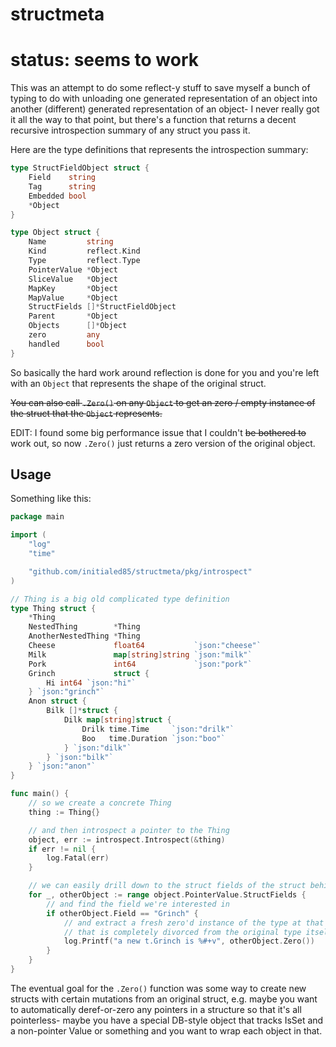 # structmeta

# status: seems to work

This was an attempt to do some reflect-y stuff to save myself a bunch of typing to do with unloading one generated representation of an object into another (different) generated
representation of an object- I never really got it all the way to that point, but there's a function that returns a decent recursive introspection summary of any struct you pass it.

Here are the type definitions that represents the introspection summary:

```go
type StructFieldObject struct {
	Field    string
	Tag      string
	Embedded bool
	*Object
}

type Object struct {
	Name         string
	Kind         reflect.Kind
	Type         reflect.Type
	PointerValue *Object
	SliceValue   *Object
	MapKey       *Object
	MapValue     *Object
	StructFields []*StructFieldObject
	Parent       *Object
	Objects      []*Object
	zero         any
	handled      bool
}
```

So basically the hard work around reflection is done for you and you're left with an `Object` that represents the shape of the original struct.

~~You can also call `.Zero()` on any `Object` to get an zero / empty instance of the struct that the `Object` represents.~~

EDIT: I found some big performance issue that I couldn't ~~be bothered to~~ work out, so now `.Zero()` just returns a zero version of the original object.

## Usage

Something like this:

```go
package main

import (
	"log"
	"time"

	"github.com/initialed85/structmeta/pkg/introspect"
)

// Thing is a big old complicated type definition
type Thing struct {
	*Thing
	NestedThing        *Thing
	AnotherNestedThing *Thing
	Cheese             float64           `json:"cheese"`
	Milk               map[string]string `json:"milk"`
	Pork               int64             `json:"pork"`
	Grinch             struct {
		Hi int64 `json:"hi"`
	} `json:"grinch"`
	Anon struct {
		Bilk []*struct {
			Dilk map[string]struct {
				Drilk time.Time     `json:"drilk"`
				Boo   time.Duration `json:"boo"`
			} `json:"dilk"`
		} `json:"bilk"`
	} `json:"anon"`
}

func main() {
	// so we create a concrete Thing
	thing := Thing{}

	// and then introspect a pointer to the Thing
	object, err := introspect.Introspect(&thing)
	if err != nil {
		log.Fatal(err)
	}

	// we can easily drill down to the struct fields of the struct behind the pointer
	for _, otherObject := range object.PointerValue.StructFields {
		// and find the field we're interested in
		if otherObject.Field == "Grinch" {
			// and extract a fresh zero'd instance of the type at that location (in this case, an anonymous struct)
			// that is completely divorced from the original type itself
			log.Printf("a new t.Grinch is %#+v", otherObject.Zero())
		}
	}
}
```

The eventual goal for the `.Zero()` function was some way to create new structs with certain mutations from an original struct, e.g.
maybe you want to automatically deref-or-zero any pointers in a structure so that it's all pointerless- maybe you have a special DB-style
object that tracks IsSet and a non-pointer Value or something and you want to wrap each object in that.
